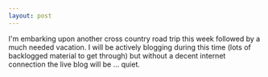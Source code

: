 ```yaml
---
layout: post
---
```

I'm embarking upon another cross country road trip this week followed by a much needed vacation. I will be actively blogging during this time (lots of backlogged material to get through) but without a decent internet connection the live blog will be ... quiet.

